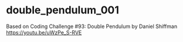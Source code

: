 # double_pendulum_001
Based on Coding Challenge #93: Double Pendulum by Daniel Shiffman https://youtu.be/uWzPe_S-RVE
